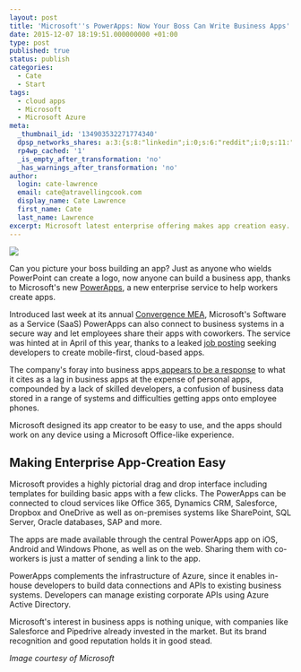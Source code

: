```yaml
---
layout: post
title: 'Microsoft''s PowerApps: Now Your Boss Can Write Business Apps'
date: 2015-12-07 18:19:51.000000000 +01:00
type: post
published: true
status: publish
categories:
  - Cate
  - Start
tags:
  - cloud apps
  - Microsoft
  - Microsoft Azure
meta:
  _thumbnail_id: '134903532271774340'
  dpsp_networks_shares: a:3:{s:8:"linkedin";i:0;s:6:"reddit";i:0;s:11:"google-plus";i:0;}
  rp4wp_cached: '1'
  _is_empty_after_transformation: 'no'
  _has_warnings_after_transformation: 'no'
author:
  login: cate-lawrence
  email: cate@atravellingcook.com
  display_name: Cate Lawrence
  first_name: Cate
  last_name: Lawrence
excerpt: Microsoft latest enterprise offering makes app creation easy.
---
```

![](rw-import/MTM0OTAzNTMwOTI5NTgyMDUw.png)

Can you picture your boss building an app? Just as anyone who wields
PowerPoint can create a logo, now anyone can build a business app,
thanks to Microsoft's
new [PowerApps](https://powerapps.microsoft.com/en-us/), a new
enterprise service to help workers create apps. 

Introduced last week at its annual [Convergence
MEA](http://news.microsoft.com/2015/11/30/microsoft-announces-solutions-to-help-businesses-modernize-in-the-digital-world/), Microsoft's
Software as a Service (SaaS) PowerApps can also connect to business
systems in a secure way and let employees share their apps with
coworkers. The service was hinted at in April of this year, thanks to a
leaked [job
posting](http://www.winbeta.org/news/microsoft-mistakenly-reveals-plans-power-apps-new-job-listing-1) seeking
developers to create mobile-first, cloud-based apps. 

The company's foray into business apps[ appears to be a
response](http://blogs.microsoft.com/blog/2015/11/30/introducing-microsoft-powerapps/) to
what it cites as a lag in business apps at the expense of personal apps,
compounded by a lack of skilled developers, a confusion of business data
stored in a range of systems and difficulties getting apps onto employee
phones. 

Microsoft designed its app creator to be easy to use, and the apps
should work on any device using a Microsoft Office-like experience. 

Making Enterprise App-Creation Easy 
------------------------------------

Microsoft provides a highly pictorial drag and drop interface including
templates for building basic apps with a few clicks. The PowerApps can
be connected to cloud services like Office 365, Dynamics CRM,
Salesforce, Dropbox and OneDrive as well as on-premises systems like
SharePoint, SQL Server, Oracle databases, SAP and more. 

The apps are made available through the central PowerApps app on iOS,
Android and Windows Phone, as well as on the web. Sharing them with
co-workers is just a matter of sending a link to the app. 

PowerApps complements the infrastructure of Azure, since it enables
in-house developers to build data connections and APIs to existing
business systems. Developers can manage existing corporate APIs using
Azure Active Directory. 

Microsoft's interest in business apps is nothing unique, with companies
like Salesforce and Pipedrive already invested in the market. But its
brand recognition and good reputation holds it in good stead. 

*Image courtesy of Microsoft*
